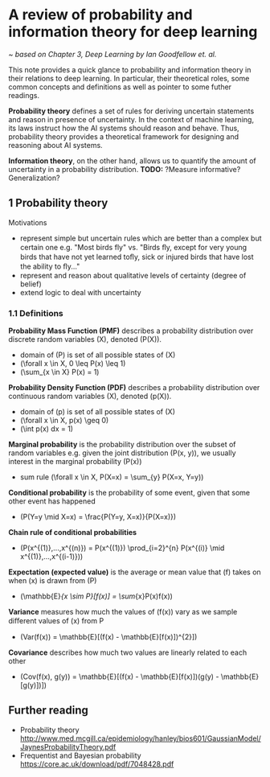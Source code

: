 # A review of probability and information theory for deep learning
*~ based on Chapter 3, Deep Learning by Ian Goodfellow et. al.*

This note provides a quick glance to probability and information theory in their relations to deep learning. In particular, their theoretical roles, some common concepts and definitions as well as pointer to some futher readings.

**Probability theory** defines a set of rules for deriving uncertain statements and reason in presence of uncertainty.  In the context of machine learning, its laws instruct how the AI systems should reason and behave. Thus, probability theory provides a theoretical framework for designing and reasoning about AI systems.

**Information theory**, on the other hand, allows us to quantify the amount of uncertainty in a probability distribution. **TODO:** ?Measure informative? Generalization?

## 1 Probability theory
Motivations
- represent simple but uncertain rules which are better than a complex but certain one e.g. "Most birds fly" vs. "Birds ﬂy, except for very young birds that have not yet learned toﬂy, sick or injured birds that have lost the ability to ﬂy..."
- represent and reason about qualitative levels of certainty (degree of belief)
- extend logic to deal with uncertainty

### 1.1 Definitions
**Probability Mass Function (PMF)** describes a probability distribution over discrete random variables \(X\), denoted \(P(X)\).
- domain of \(P\) is set of all possible states of \(X\)
- \(\forall x \in X, 0 \leq P(x) \leq 1\)
- \(\sum_{x \in X} P(x) = 1\)

**Probability Density Function (PDF)** describes a probability distribution over continuous random variables \(X\), denoted \(p(X)\).
- domain of \(p\) is set of all possible states of \(X\)
- \(\forall x \in X, p(x) \geq 0\)
- \(\int p(x) dx = 1\)

**Marginal probability** is the probability distribution over the subset of random variables e.g. given the joint distribution \(P(x, y)\), we usually interest in the marginal probability \(P(x)\)
- sum rule \(\forall x \in X, P(X=x) = \sum_{y} P(X=x, Y=y)\)

**Conditional probability** is the probability of some event, given that some other event has happened
- \(P(Y=y \mid X=x) = \frac{P(Y=y, X=x)}{P(X=x)}\)

**Chain rule of conditional probabilities**
- \(P(x^{(1)},...,x^{(n)}) = P(x^{(1)}) \prod_{i=2}^{n} P(x^{(i)} \mid x^{(1)},...,x^{(i-1)})\)

**Expectation (expected value)** is the average or mean value that \(f\) takes on when \(x\) is drawn from \(P\)
- \(\mathbb{E}_{x \sim P}[f(x)] = \sum_{x}P(x)f(x)\)

**Variance** measures how much the values of \(f(x)\) vary as we sample diﬀerent values of \(x\) from P
- \(Var(f(x)) = \mathbb{E}[(f(x) - \mathbb{E}[f(x)])^{2}]\)

**Covariance** describes how much two values are linearly related to each other
- \(Cov(f(x), g(y)) = \mathbb{E}[(f(x) - \mathbb{E}[f(x)])(g(y) - \mathbb{E}[g(y)])]\)

## Further reading
- Probability theory http://www.med.mcgill.ca/epidemiology/hanley/bios601/GaussianModel/JaynesProbabilityTheory.pdf
- Frequentist and Bayesian probability https://core.ac.uk/download/pdf/7048428.pdf
